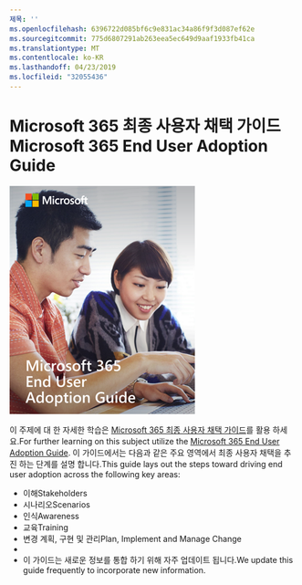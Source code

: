 ```yaml
---
제목: ''
ms.openlocfilehash: 6396722d085bf6c9e831ac34a86f9f3d087ef62e
ms.sourcegitcommit: 775d6807291ab263eea5ec649d9aaf1933fb41ca
ms.translationtype: MT
ms.contentlocale: ko-KR
ms.lasthandoff: 04/23/2019
ms.locfileid: "32055436"
---
```

# <a name="microsoft-365-end-user-adoption-guide"></a><span data-ttu-id="bb284-102">Microsoft 365 최종 사용자 채택 가이드</span><span class="sxs-lookup"><span data-stu-id="bb284-102">Microsoft 365 End User Adoption Guide</span></span>

![Microsoft 365 채택 가이드](media/m365euguide.png)

<span data-ttu-id="bb284-104">이 주제에 대 한 자세한 학습은 [Microsoft 365 최종 사용자 채택 가이드](https://aka.ms/adoptionguide)를 활용 하세요.</span><span class="sxs-lookup"><span data-stu-id="bb284-104">For further learning on this subject utilize the [Microsoft 365 End User Adoption Guide](https://aka.ms/adoptionguide).</span></span> <span data-ttu-id="bb284-105">이 가이드에서는 다음과 같은 주요 영역에서 최종 사용자 채택을 추진 하는 단계를 설명 합니다.</span><span class="sxs-lookup"><span data-stu-id="bb284-105">This guide lays out the steps toward driving end user adoption across the following key areas:</span></span>

- <span data-ttu-id="bb284-106">이해</span><span class="sxs-lookup"><span data-stu-id="bb284-106">Stakeholders</span></span>
- <span data-ttu-id="bb284-107">시나리오</span><span class="sxs-lookup"><span data-stu-id="bb284-107">Scenarios</span></span>
- <span data-ttu-id="bb284-108">인식</span><span class="sxs-lookup"><span data-stu-id="bb284-108">Awareness</span></span>
- <span data-ttu-id="bb284-109">교육</span><span class="sxs-lookup"><span data-stu-id="bb284-109">Training</span></span> 
- <span data-ttu-id="bb284-110">변경 계획, 구현 및 관리</span><span class="sxs-lookup"><span data-stu-id="bb284-110">Plan, Implement and Manage Change</span></span>
- 
- <span data-ttu-id="bb284-111">이 가이드는 새로운 정보를 통합 하기 위해 자주 업데이트 됩니다.</span><span class="sxs-lookup"><span data-stu-id="bb284-111">We update this guide frequently to incorporate new information.</span></span>